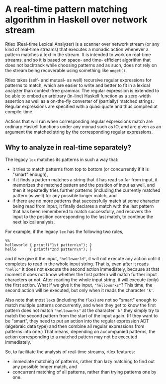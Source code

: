 # A real-time pattern matching algorithm in Haskell over network stream

Rtlex (Real-time Lexical Analyzer) is a scanner over network stream (or any kind of real-time streams) that executes a monadic action whenever a pattern matches a text in the stream. It is intended to work on real-time streams, and so it is based on space- and time- efficient algorithm that does not backtrack while choosing patterns and as such, does not rely on the stream being recoverable using something like `unget()`.

Rtlex takes (self- and mutual- as well) recursive regular expressions for patterns to match, which are easier to write and better to fit in a lexical analyzer than context-free grammar. The regular expression is extended to be able to embed an arbitrary (in-line) Haskell function as a zero-width assertion as well as a on-the-fly converter of (partially) matched strings. Regular expressions are specified with a quasi quote and thus compiled at compile-time.

Actions that will run when corresponding regular expressions match are ordinary Haskell functions under any monad such as IO, and are given as an argument the matched string by the corresponding regular expressions.

## Why to analyze in real-time separately?

The legacy `lex` matches its patterns in such a way that:
- it tries to match patterns from top to bottom (or concurrently if it is "smart" enough),
- if it finds a pattern matches a string that it has read so far from input, it memorizes the matched pattern and the position of input as well, and then it repeatedly tries further patterns (including the currently matched pattern as well) for any possible longer match, and
- if there are no more patterns that successfully match at some character being read from input, it finally declares a match with the last pattern that has been remembered to match successfully, and recovers the input to the position corresponding to the last match, to continue the next lexical analysis.

For example, if the legacy `lex` has the following two rules,
~~~~
%%
helloworld { printf("1st pattern\n"); }
hello      { printf("2nd pattern\n"); }
~~~~
and if we give it the input, `"helloworld"`, it will not execute any action until it completes to read in the whole input string. That is, even after it reads `"hello"` it does not execute the second action immediately, because at that moment it does not know whether the first pattern will match further input characters or not. After reading the whole input string, it will execute (only) the first action. What if we give it the input, `"helloworks"`? This time, the second action will be executed, but only when it reads the character `'k'`.

Also note that most `lex`s (including the `flex`) are not so "smart" enough to match multiple patterns concurrently, and when they get to know the first pattern does not match `"helloworks"` at the character `'k'` they simply try to match the second pattern from the start of the input again. (If they want to be "smart", they need to put an action into the regular expression ADT (algebraic data type) and then combine all regular expressions from patterns into one.) That means, depending on accompanied patterns, the action corresponding to a matched pattern may not be executed immediately.

So, to facilitate the analysis of real-time streams, rtlex features:
- immediate matching of patterns, rather than lazy matching to find out any possible longer match, and
- concurrent matching of all patterns, rather than trying patterns one by one.
